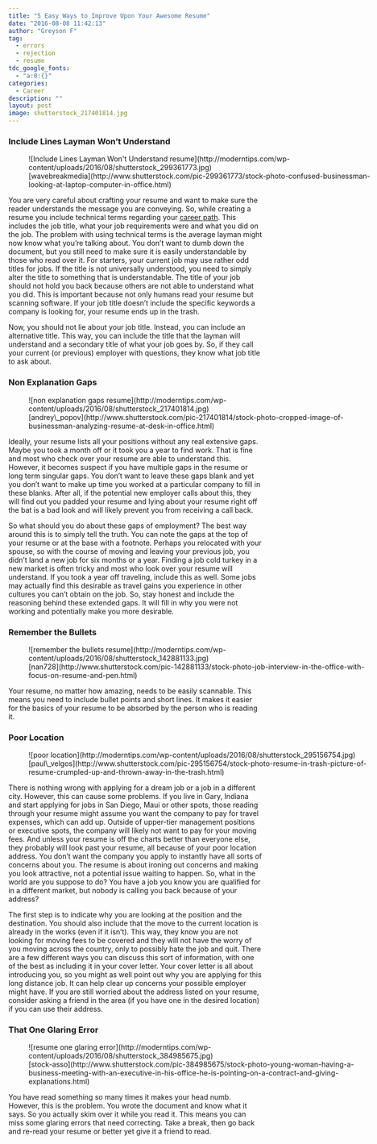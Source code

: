 ```yaml
---
title: "5 Easy Ways to Improve Upon Your Awesome Resume"
date: "2016-08-08 11:42:13"
author: "Greyson F"
tag:
  - errors
  - rejection
  - resume
tdc_google_fonts:
  - "a:0:{}"
categories:
  - Career
description: ""
layout: post
image: shutterstock_217401814.jpg
---
```


### Include Lines Layman Won’t Understand

<figure aria-describedby="caption-attachment-4073" class="wp-caption alignnone" id="attachment_4073" style="width: 700px">![Include Lines Layman Won't Understand resume](http://moderntips.com/wp-content/uploads/2016/08/shutterstock_299361773.jpg)<figcaption class="wp-caption-text" id="caption-attachment-4073">[wavebreakmedia](http://www.shutterstock.com/pic-299361773/stock-photo-confused-businessman-looking-at-laptop-computer-in-office.html)</figcaption></figure>

You are very careful about crafting your resume and want to make sure the reader understands the message you are conveying. So, while creating a resume you include technical terms regarding your [career path](http://money.usnews.com/money/blogs/outside-voices-careers/2012/08/13/10-reasons-your-resume-isnt-getting-you-interviews). This includes the job title, what your job requirements were and what you did on the job. The problem with using technical terms is the average layman might now know what you’re talking about. You don’t want to dumb down the document, but you still need to make sure it is easily understandable by those who read over it. For starters, your current job may use rather odd titles for jobs. If the title is not universally understood, you need to simply alter the title to something that is understandable. The title of your job should not hold you back because others are not able to understand what you did. This is important because not only humans read your resume but scanning software. If your job title doesn’t include the specific keywords a company is looking for, your resume ends up in the trash.

Now, you should not lie about your job title. Instead, you can include an alternative title. This way, you can include the title that the layman will understand and a secondary title of what your job goes by. So, if they call your current (or previous) employer with questions, they know what job title to ask about.

### Non Explanation Gaps

<figure aria-describedby="caption-attachment-4076" class="wp-caption alignnone" id="attachment_4076" style="width: 700px">![non explanation gaps resume](http://moderntips.com/wp-content/uploads/2016/08/shutterstock_217401814.jpg)<figcaption class="wp-caption-text" id="caption-attachment-4076">[andrey\_popov](http://www.shutterstock.com/pic-217401814/stock-photo-cropped-image-of-businessman-analyzing-resume-at-desk-in-office.html)</figcaption></figure>

Ideally, your resume lists all your positions without any real extensive gaps. Maybe you took a month off or it took you a year to find work. That is fine and most who check over your resume are able to understand this. However, it becomes suspect if you have multiple gaps in the resume or long term singular gaps. You don’t want to leave these gaps blank and yet you don’t want to make up time you worked at a particular company to fill in these blanks. After all, if the potential new employer calls about this, they will find out you padded your resume and lying about your resume right off the bat is a bad look and will likely prevent you from receiving a call back.

So what should you do about these gaps of employment? The best way around this is to simply tell the truth. You can note the gaps at the top of your resume or at the base with a footnote. Perhaps you relocated with your spouse, so with the course of moving and leaving your previous job, you didn’t land a new job for six months or a year. Finding a job cold turkey in a new market is often tricky and most who look over your resume will understand. If you took a year off traveling, include this as well. Some jobs may actually find this desirable as travel gains you experience in other cultures you can’t obtain on the job. So, stay honest and include the reasoning behind these extended gaps. It will fill in why you were not working and potentially make you more desirable.

### Remember the Bullets

<figure aria-describedby="caption-attachment-4075" class="wp-caption alignnone" id="attachment_4075" style="width: 700px">![remember the bullets resume](http://moderntips.com/wp-content/uploads/2016/08/shutterstock_142881133.jpg)<figcaption class="wp-caption-text" id="caption-attachment-4075">[nan728](http://www.shutterstock.com/pic-142881133/stock-photo-job-interview-in-the-office-with-focus-on-resume-and-pen.html)</figcaption></figure>

Your resume, no matter how amazing, needs to be easily scannable. This means you need to include bullet points and short lines. It makes it easier for the basics of your resume to be absorbed by the person who is reading it.

### Poor Location

<figure aria-describedby="caption-attachment-4077" class="wp-caption alignnone" id="attachment_4077" style="width: 700px">![poor location](http://moderntips.com/wp-content/uploads/2016/08/shutterstock_295156754.jpg)<figcaption class="wp-caption-text" id="caption-attachment-4077">[paul\_velgos](http://www.shutterstock.com/pic-295156754/stock-photo-resume-in-trash-picture-of-resume-crumpled-up-and-thrown-away-in-the-trash.html)</figcaption></figure>

There is nothing wrong with applying for a dream job or a job in a different city. However, this can cause some problems. If you live in Gary, Indiana and start applying for jobs in San Diego, Maui or other spots, those reading through your resume might assume you want the company to pay for travel expenses, which can add up. Outside of upper-tier management positions or executive spots, the company will likely not want to pay for your moving fees. And unless your resume is off the charts better than everyone else, they probably will look past your resume, all because of your poor location address. You don’t want the company you apply to instantly have all sorts of concerns about you. The resume is about ironing out concerns and making you look attractive, not a potential issue waiting to happen. So, what in the world are you suppose to do? You have a job you know you are qualified for in a different market, but nobody is calling you back because of your address?

The first step is to indicate why you are looking at the position and the destination. You should also include that the move to the current location is already in the works (even if it isn’t). This way, they know you are not looking for moving fees to be covered and they will not have the worry of you moving across the country, only to possibly hate the job and quit. There are a few different ways you can discuss this sort of information, with one of the best as including it in your cover letter. Your cover letter is all about introducing you, so you might as well point out why you are applying for this long distance job. It can help clear up concerns your possible employer might have. If you are still worried about the address listed on your resume, consider asking a friend in the area (if you have one in the desired location) if you can use their address.

### That One Glaring Error

<figure aria-describedby="caption-attachment-4078" class="wp-caption alignnone" id="attachment_4078" style="width: 700px">![resume one glaring error](http://moderntips.com/wp-content/uploads/2016/08/shutterstock_384985675.jpg)<figcaption class="wp-caption-text" id="caption-attachment-4078">[stock-asso](http://www.shutterstock.com/pic-384985675/stock-photo-young-woman-having-a-business-meeting-with-an-executive-in-his-office-he-is-pointing-on-a-contract-and-giving-explanations.html)</figcaption></figure>

You have read something so many times it makes your head numb. However, this is the problem. You wrote the document and know what it says. So you actually skim over it while you read it. This means you can miss some glaring errors that need correcting. Take a break, then go back and re-read your resume or better yet give it a friend to read.
